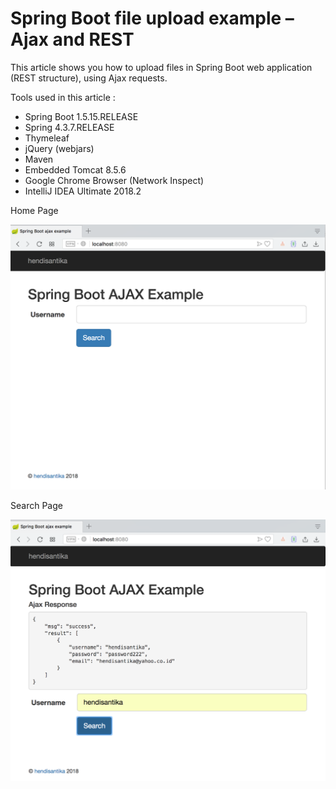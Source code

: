 # Spring Boot file upload example – Ajax and REST

This article shows you how to upload files in Spring Boot web application (REST structure), using Ajax requests.

Tools used in this article :

* Spring Boot 1.5.15.RELEASE
* Spring 4.3.7.RELEASE
* Thymeleaf
* jQuery (webjars)
* Maven
* Embedded Tomcat 8.5.6
* Google Chrome Browser (Network Inspect)
* IntelliJ IDEA Ultimate 2018.2

Home Page

![Home Page](img/home.png "Home Page")

Search Page

![Search Page](img/search.png "Search Page")